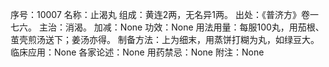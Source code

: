 序号：10007
名称：止渴丸
组成：黄连2两，无名异1两。
出处：《普济方》卷一七六。
主治：消渴。
加减：None
功效：None
用法用量：每服100丸，用茄根、茧壳煎汤送下；姜汤亦得。
制备方法：上为细末，用蒸饼打糊为丸，如绿豆大。
临床应用：None
各家论述：None
用药禁忌：None
附注：None
